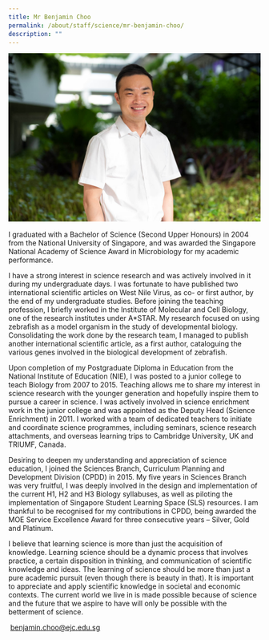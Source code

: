 ```yaml
---
title: Mr Benjamin Choo
permalink: /about/staff/science/mr-benjamin-choo/
description: ""
---
```


![](/images/Sci-Benjamin-Choo.jpg)

I graduated with a Bachelor of Science (Second Upper Honours) in 2004 from the National University of Singapore, and was awarded the Singapore National Academy of Science Award in Microbiology for my academic performance.

I have a strong interest in science research and was actively involved in it during my undergraduate days. I was fortunate to have published two international scientific articles on West Nile Virus, as co- or first author, by the end of my undergraduate studies. Before joining the teaching profession, I briefly worked in the Institute of Molecular and Cell Biology, one of the research institutes under A\*STAR. My research focused on using zebrafish as a model organism in the study of developmental biology. Consolidating the work done by the research team, I managed to publish another international scientific article, as a first author, cataloguing the various genes involved in the biological development of zebrafish.

Upon completion of my Postgraduate Diploma in Education from the National Institute of Education (NIE), I was posted to a junior college to teach Biology from 2007 to 2015. Teaching allows me to share my interest in science research with the younger generation and hopefully inspire them to pursue a career in science. I was actively involved in science enrichment work in the junior college and was appointed as the Deputy Head (Science Enrichment) in 2011. I worked with a team of dedicated teachers to initiate and coordinate science programmes, including seminars, science research attachments, and overseas learning trips to Cambridge University, UK and TRIUMF, Canada.

Desiring to deepen my understanding and appreciation of science education, I joined the Sciences Branch, Curriculum Planning and Development Division (CPDD) in 2015. My five years in Sciences Branch was very fruitful, I was deeply involved in the design and implementation of the current H1, H2 and H3 Biology syllabuses, as well as piloting the implementation of Singapore Student Learning Space (SLS) resources. I am thankful to be recognised for my contributions in CPDD, being awarded the MOE Service Excellence Award for three consecutive years – Silver, Gold and Platinum.

I believe that learning science is more than just the acquisition of knowledge. Learning science should be a dynamic process that involves practice, a certain disposition in thinking, and communication of scientific knowledge and ideas. The learning of science should be more than just a pure academic pursuit (even though there is beauty in that). It is important to appreciate and apply scientific knowledge in societal and economic contexts. The current world we live in is made possible because of science and the future that we aspire to have will only be possible with the betterment of science.

 [benjamin.choo@ejc.edu.sg](mailto:benjamin.choo@ejc.edu.sg)